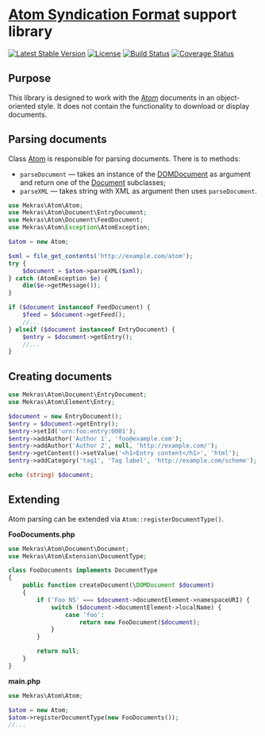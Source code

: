 # [Atom Syndication Format](https://tools.ietf.org/html/rfc4287) support library

[![Latest Stable Version](https://poser.pugx.org/mekras/atom/v/stable.png)](https://packagist.org/packages/mekras/atom)
[![License](https://poser.pugx.org/mekras/atom/license.png)](https://packagist.org/packages/mekras/atom)
[![Build Status](https://travis-ci.org/mekras/atom.svg?branch=master)](https://travis-ci.org/mekras/atom)
[![Coverage Status](https://coveralls.io/repos/mekras/atom/badge.svg?branch=master&service=github)](https://coveralls.io/github/mekras/atom?branch=master)

## Purpose

This library is designed to work with the [Atom](https://tools.ietf.org/html/rfc4287) documents in
an object-oriented style. It does not contain the functionality to download or display documents.

## Parsing documents

Class [Atom](src/Atom.php) is responsible for parsing documents. There is to methods:

- `parseDocument` — takes an instance of the [DOMDocument](http://php.net/domdocument) as argument
and return one of the [Document](src/Document/Document.php) subclasses;
- `parseXML` — takes string with XML as argument then uses `parseDocument`.

```php
use Mekras\Atom\Atom;
use Mekras\Atom\Document\EntryDocument;
use Mekras\Atom\Document\FeedDocument;
use Mekras\Atom\Exception\AtomException;

$atom = new Atom;

$xml = file_get_contents('http://example.com/atom');
try {
    $document = $atom->parseXML($xml);
} catch (AtomException $e) {
    die($e->getMessage());
}

if ($document instanceof FeedDocument) {
    $feed = $document->getFeed();
    //...
} elseif ($document instanceof EntryDocument) {
    $entry = $document->getEntry();
    //...
}

```

## Creating documents

```php
use Mekras\Atom\Document\EntryDocument;
use Mekras\Atom\Element\Entry;

$document = new EntryDocument();
$entry = $document->getEntry();
$entry->setId('urn:foo:entry:0001');
$entry->addAuthor('Author 1', 'foo@example.com');
$entry->addAuthor('Author 2', null, 'http://example.com/');
$entry->getContent()->setValue('<h1>Entry content</h1>', 'html');
$entry->addCategory('tag1', 'Tag label', 'http://example.com/scheme');

echo (string) $document;
```

## Extending

Atom parsing can be extended via `Atom::registerDocumentType()`.

**FooDocuments.php**

```php
use Mekras\Atom\Document\Document;
use Mekras\Atom\Extension\DocumentType;

class FooDocuments implements DocumentType
{
    public function createDocument(\DOMDocument $document)
    {
        if ('Foo NS' === $document->documentElement->namespaceURI) {
            switch ($document->documentElement->localName) {
                case 'foo':
                    return new FooDocument($document);
            }
        }

        return null;
    }
}
```

**main.php**

```php
use Mekras\Atom\Atom;

$atom = new Atom;
$atom->registerDocumentType(new FooDocuments());
//...
```